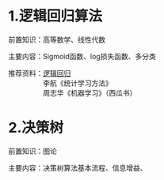 # 1.逻辑回归算法
前置知识：高等数学、线性代数

主要内容：Sigmoid函数、log损失函数、多分类

推荐资料：[逻辑回归](https://github.com/NLP-LOVE/ML-NLP/tree/master/Machine%20Learning/2.Logistics%20Regression)  
　　　　　李航《统计学习方法》  
　　　　　周志华《机器学习》（西瓜书）

# 2.决策树
前置知识：图论

主要内容：决策树算法基本流程、信息增益、
